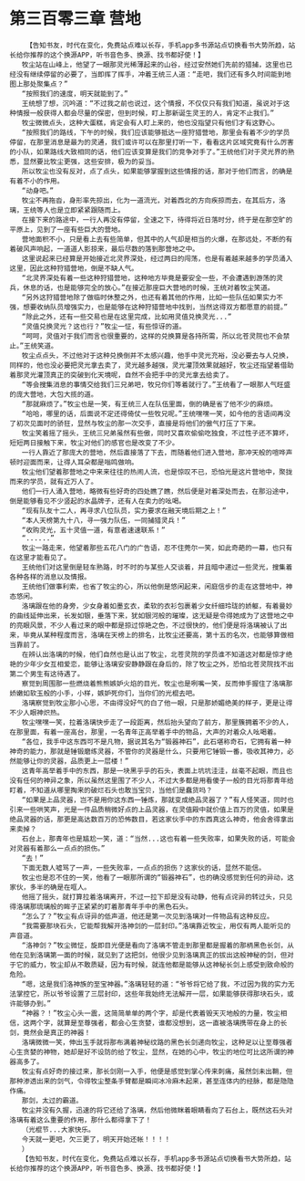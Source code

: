 # 第三百零三章 营地
        【告知书友，时代在变化，免费站点难以长存，手机app多书源站点切换看书大势所趋，站长给你推荐的这个换源APP，听书音色多、换源、找书都好使！】
       牧尘站在山峰上，他望了一眼那灵光稀薄起来的山谷，经过安然她们先前的猎捕，这里也已经没有继续停留的必要了，当即挥了挥手，冲着王统三人道：“走吧，我们还有多久时间能到地图上那处聚集点？”
       “按照我们的速度，明天就能到了。”
       王统想了想，沉吟道：“不过我之前也说过，这个情报，不仅仅只有我们知道，虽说对于这种情报一般获得人都会尽量的保密，但到时候，盯上那新诞生灵王的人，肯定不止我们。”
       牧尘微微点头，这种大蛋糕，肯定会有人盯上来的，他也没指望只有他们才有这野心。
       “按照我们的路线，下午的时候，我们应该能够抵达一座狩猎营地，那里会有着不少的学员停留，在那里消息是最为的灵通，我们或许可以在那里打听一下，看看这片区域究竟有什么厉害的小队，如果路线大致相同的话，他们应该变算是我们的竞争对手了。”王统他们对于灵光界的熟悉，显然要比牧尘更强，这些安排，极为的妥当。
       所以牧尘也没有反对，点了点头，如果能够掌握到这些情报的话，那对于他们而言，的确是有着不小的作用。
       “动身吧。”
       牧尘不再拖沓，身形率先掠出，化为一道流光，对着西北的方向疾掠而去，在其后方，洛璃，王统等人也是立即紧紧跟随而上。
       在接下来的路途中，一行人再没有停留，全速之下，待得将近日落时分，终于是在那空旷的平原上，见到了一座有些巨大的营地。
       营地面积不小，只是看上去有些简单，但其中的人气却是相当的火爆，在那远处，不断的有着破风声响起，一道道人影掠来，最后尽数的落到那营地之中。
       这里说起来已经算是开始接近北灵界深处，经过两日的闯荡，也是有着越来越多的学员涌入这里，因此这种狩猎营地，倒是不缺人气。
       “北灵界深处有着一些这种狩猎营地，这种地方毕竟是要安全一些，不会遭遇到游荡的灵兵，休息的话，也是能够完全的放心。”在接近那座巨大营地的时候，王统对着牧尘笑道。
       “另外这狩猎营地除了做临时休整之外，也还有着其他的作用，比如一些队伍如果实力不强，想要收纳队员增强实力，也是能够在这种狩猎营地中找到，当然这得双方都愿意的前提。”
       “除此之外，还有一些交易也是在这里完成，比如用灵值兑换灵光...”
       “灵值兑换灵光？这也行？”牧尘一怔，有些惊讶的道。
       “呵呵，灵值对于我们而言也很重要的，这样的兑换算是各持所需，所以北苍灵院也不会禁止。”王统笑道。
       牧尘点点头，不过他对于这种兑换倒并不太感兴趣，他手中灵光充裕，没必要去与人兑换，同样的，他也没必要把灵光拿去卖了，灵光越多越强，灵光灌顶效果就越好，牧尘还指望着借助着那灵光灌顶真正的突破到化天境呢，自然不会把手中的灵光拿去给卖了。
       “等会搜集消息的事情交给我们三兄弟吧，牧兄你们等着就行了。”王统看了一眼那人气旺盛的庞大营地，大包大揽的道。
       “那就麻烦了。”牧尘也是一笑，有王统三人在队伍里面，倒的确是省了他不少的麻烦。
       “哈哈，哪里的话，后面说不定还得倚仗一些牧兄呢。”王统嘿嘿一笑，如今他的言语间再没了初次见面时的骄狂，显然与牧尘的那一次交手，直接是将他们的傲气打压了下来。
       牧尘笑着摇了摇头，王统三兄弟虽然有些傲，同时又喜欢偷偷吃独食，不过性子还不算坏，短短两日接触下来，牧尘对他们的感官也是改变了不少。
       一行人靠近了那庞大的营地，然后直接落了下去，而随着他们进入营地，那冲天般的喧哗声顿时迎面而来，让得人耳朵都是嗡鸣做响。
       牧尘他们望着那营地之中来来往往的热闹人流，也是惊叹不已，恐怕光是这片营地中，聚拢而来的学员，就有近万人了。
       他们一行人涌入营地，略微有些好奇的四处瞧了瞧，然后便是对着深处而去，在那沿途中，倒是能够看见不少竖起的水晶牌子，还有人在卖力的吆喝。
       “现有队友十二人，再寻求八位队员，实力要求在融天境后期之上！”
       “本人天榜第九十八，寻一强力队伍，一同捕猎灵兵！”
       “收购灵光，五十灵值一道，有意者速速联系！”
       “......”
       牧尘一路走来，他望着那些五花八门的广告语，忍不住莞尔一笑，如此奇葩的一幕，也只有在这里才能看见了。
       王统他们对这里倒是轻车熟路，时不时的与某些人交谈着，并且暗中递过一些灵光，搜集着各种各样的消息以及情报。
       王统他们做事利索，也省了牧尘的心，所以他倒是悠闲起来，闲庭信步的走在这营地中，神态悠闲。
       洛璃跟在他的身旁，少女身着如墨玄衣，柔软的衣衫包裹着少女纤细玲珑的娇躯，有着曼妙的曲线延伸出来，长发如银，垂落下来，犹如银河般的璀璨，这无疑是令得她成为了这营地之中的亮眼风景，不少人看过来的眼中都是掠过惊艳之色，不过很快的，他们便是将洛璃被认了出来，毕竟从某种程度而言，洛璃在天榜上的排名，比牧尘还要高，第十五的名次，也能够算做相当靠前了。
       在辨认出洛璃的时候，他们自然也是认出了牧尘，北苍灵院的学员谁不知道这对都是惊才绝艳的少年少女互相爱恋，能够让洛璃安安静静跟在身后的，除了牧尘之外，恐怕北苍灵院找不出第二个男生有这待遇了。
       察觉到周围那一些燃烧着熊熊嫉妒火焰的目光，牧尘也是咧嘴一笑，反而伸手握住了洛璃那娇嫩如软玉般的小手，小样，嫉妒死你们，当你们的光棍去吧。
       洛璃察觉到牧尘那小心思，不由得没好气的白了他一眼，只是那娇媚绝美的样子，更是让得不少人眼神炽热。
       牧尘嘿嘿一笑，拉着洛璃快步走了一段距离，然后抬头望向了前方，那里簇拥着不少的人，在那里面，有着一座高台，那里，一名青年正高举着手中的物品，大声的对着众人吆喝着。
       “各位，我手中这东西可不是凡物，据说其名为“锻器神石”，此石堪称奇石，它拥有着一种神奇的能力，那就是锤锻磨练灵器，不管你的灵器是什么，只要用它锤锻一番，吸收其神力，必然能够让你的灵器，品质更上一层楼！”
       这青年高举着手中的东西，那是一块黑乎乎的石头，表面上坑坑洼洼，丝毫不起眼，而且也没有任何的神异之象，所以虽然这里围了不少人，不过大多都是用看傻子一般的目光将那青年给盯着，不知道从哪里掏来的破烂石头也敢当宝贝，当他们是蠢货吗？
       “如果是上品灵器，岂不是用你这东西一锤炼，那就变成绝品灵器了？”有人怪笑道，同时也引来一些哄笑声，光是一件品质稍微好点的上品灵器，在灵值殿中就价值上百万的灵值，如果是绝品灵器的话，那更是高达数百万的恐怖数目，若这家伙手中的东西真这么神奇，他会舍得拿出来卖掉？
       石台上，那青年也是尴尬一笑，道：“当然...这也有着一些失败率，如果失败的话，可能会对灵器有着那么一点点的损伤。”
       “去！”
       下面无数人嘘骂了一声，一些失败率，一点点的损伤？这家伙的话，显然不能信。
       牧尘也是忍不住的一笑，他看了一眼那所谓的“锻器神石”，也的确没感觉到任何的异动，这家伙，多半的确是在哐人。
       他摇了摇头，就打算拉着洛璃离开，不过一拉下却是没有动静，他有点诧异的转过头，只见得洛璃那琉璃般的眸子正紧紧的盯着那青年手中的黑色石头。
       “怎么了？”牧尘有点讶异的低声道，他还是第一次见到洛璃对一件物品有这种反应。
       “我需要那块石头，它能帮我解开洛神剑的一层封印。”洛璃靠近牧尘，用仅有两人能听见的声音道。
       “洛神剑？”牧尘微怔，旋即目光便是看向了洛璃不管走到那里都是握着的那柄黑色长剑，从他在见到洛璃第一面的时候，就见到了这把剑，他很少见到洛璃真正的拔出这般神秘的剑，但对于它的威力，牧尘却从不敢质疑，因为有时候，就连他都是能够从这神秘长剑上感受到致命般的危险。
       “嗯，这是我们洛神族的至宝神器。”洛璃轻轻的道：“爷爷将它给了我，不过因为我的实力无法掌控它，所以爷爷设置了三层封印，这些年我始终无法解开一层，如果能够获得那块石头，或许能够办到。”
       “神器？！”牧尘心头一震，这简简单单的两个字，却是代表着毁天灭地般的力量，牧尘相信，这两个字，就算是至尊强者，都会心生贪婪，谁都没想到，这一直被洛璃携带在身上的长剑，竟然会是真正的神器！
       洛璃微微一笑，伸出玉手就将那布满着神秘纹路的黑色长剑递向牧尘，这种足以让至尊强者心生贪婪的神物，她却是好不设防的给了牧尘，显然，在她的心中，牧尘的地位可比这所谓的神器高多了。
       牧尘有点好奇的接过来，那长剑刚一入手，他便是感觉到掌心传来刺痛，虽然剑未出鞘，但那种渗透出来的剑气，令得牧尘整条手臂都是瞬间冰冷麻木起来，甚至连体内的经脉，都是隐隐作痛。
       那剑，太过的霸道。
       牧尘并没有久握，迅速的将它还给了洛璃，然后他微眯着眼睛看向了石台上，既然这石头对洛璃有着这么重要的作用，那什么都得拿下了！
       （光棍节...大家快乐。
       今天就一更吧，欠三更了，明天开始还帐！！！！
       ）
       【告知书友，时代在变化，免费站点难以长存，手机app多书源站点切换看书大势所趋，站长给你推荐的这个换源APP，听书音色多、换源、找书都好使！】